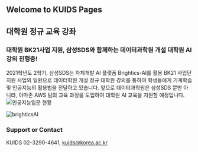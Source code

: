 ## Welcome to KUIDS Pages
## 대학원 정규 교육 강좌
### 대학원 BK21사업 지원, 삼성SDS와 함께하는 데이터과학원 개설 대학원 AI 강의 진행중!
2021학년도 2학기, 삼성SDS는 자체개발 AI 플랫폼 Brightics-AI를 활용 BK21 사업단 지원 사업의 일환으로 데이터학원 개설 정규 대학원 강의를 통하여 학생들에게 기계학습 및 인공지능의 활용법을 전달하고 있습니다. 앞으로 데이터과학원은 삼성SDS 뿐만 아니라, 아마존 AWS 팀의 교육 과정을 도입하여 대학원 AI 교육을 지원할 예정입니다.
![인공지능입문 현황](https://user-images.githubusercontent.com/91585914/135211532-5fab3d96-5fc0-4c5c-813e-2acd6221f79d.PNG)


![brighticsAI](https://user-images.githubusercontent.com/91585914/135211913-63c8cd2f-bb6f-4ee8-b2c0-e4411ccdddcc.PNG)
### Support or Contact
KUIDS 02-3290-4641, kuids@korea.ac.kr
